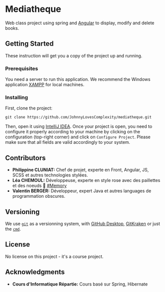 # Mediatheque #

Web class project using spring and [Angular](https://angular.io/) to display, modify and delete books.

## Getting Started ##

These instruction will get you a copy of the project up and running.

### Prerequisites ###

You need a server to run this application. We recommend the Windows application [XAMPP](https://www.apachefriends.org/index.html) for local machines.

### Installing ###

First, clone the project:

```shell
git clone https://github.com/JohnnyLovesComplexity/mediatheque.git
```

Then, open it using [IntelliJ IDEA](https://www.jetbrains.com/idea/). Once your project is open, you need to configure it properly according to your machine by clicking on the configuration (top-right corner) and click on `Configure Project`. Please make sure that all fields are valid accordingly to your system.

## Contributors ##

* **Philippine CLUNIAT:** Chef de projet, experte en Front, Angular, JS, SCSS et autres technologies stylées.
* **Léa CHEMOUL:** Développeuse, experte en style rose avec des paillettes et des noeuds 💜 [#Memory](#)
* **Valentin BERGER:** Développeur, expert Java et autres languages de programmation obscures.

## Versioning ##

We use [`git`](https://git-scm.com/) as a versionning system, with [GitHub Desktop](https://desktop.github.com/), [GitKraken](https://www.gitkraken.com/) or just the [`cmd`](https://en.wikipedia.org/wiki/Cmd.exe).

## License ##

No license on this project - it's a course project.

## Acknowledgments ##

* **Cours d'Informatique Répartie:** Cours basé sur Spring, Hibernate
